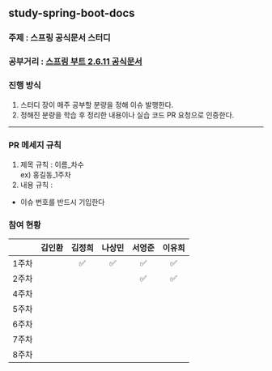 ## study-spring-boot-docs

### 주제 : 스프링 공식문서 스터디  
### 공부거리 : [스프링 부트 2.6.11 공식문서](https://docs.spring.io/spring-boot/docs/2.6.11-SNAPSHOT/reference/htmlsingle/)
### 진행 방식
1. 스터디 장이 매주 공부할 분량을 정해 이슈 발행한다.
2. 정해진 분량을 학습 후 정리한 내용이나 실습 코드 PR 요청으로 인증한다.
---

### PR 메세지 규칙
1. 제목 규칙 : 이름_차수  
  ex) 홍길동_1주차
2. 내용 규칙 : 
  - 이슈 번호를 반드시 기입한다

### 참여 현황
|     | 김인환 | 김정희 | 나상민 | 서영준 | 이유희 |
|-----|:---:|:---:|:---:|:---:|:---:|
| 1주차 |     |  ✅  |  ✅  |  ✅  |  ✅  |
| 2주차 |     |     |     |  ✅  |  ✅  |
| 4주차 |     |     |     |     |     |
| 5주차 |     |     |     |     |     |
| 6주차 |     |     |     |     |     |
| 7주차 |     |     |     |     |     |
| 8주차 |     |     |     |     |     |